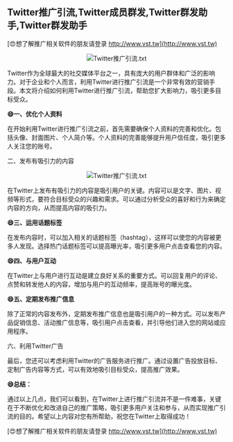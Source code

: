 ## **Twitter推广引流,Twitter成员群发,Twitter群发助手,Twitter群发助手**

[😍想了解推广相关软件的朋友请登录 http://www.vst.tw](http://www.vst.tw)

 <center><img src="https://vst.tw/MP4/tuiguang/png/3.png" alt="Twitter推广引流.txt"></center>

Twitter作为全球最大的社交媒体平台之一，具有庞大的用户群体和广泛的影响力。对于企业和个人而言，利用Twitter进行推广引流是一个非常有效的营销手段。本文将介绍如何利用Twitter进行推广引流，帮助您扩大影响力，吸引更多目标受众。

**😄一、优化个人资料**

在开始利用Twitter进行推广引流之前，首先需要确保个人资料的完善和优化。包括头像、封面图片、个人简介等。个人资料的完善能够提升用户信任度，吸引更多人关注您的账号。

二、发布有吸引力的内容

 <center><img src="https://vst.tw/MP4/tuiguang/png/1.png" alt="Twitter推广引流.txt"></center>

在Twitter上发布有吸引力的内容是吸引用户的关键。内容可以是文字、图片、视频等形式，要符合目标受众的兴趣和需求。可以通过分析受众的喜好和行为来确定内容的方向，从而提高内容的吸引力。

**😄三、运用话题标签**

在发布内容时，可以加入相关的话题标签（hashtag），这样可以使您的内容被更多人发现。选择热门话题标签可以提高曝光率，吸引更多用户点击查看您的内容。

**😄四、与用户互动**

在Twitter上与用户进行互动是建立良好关系的重要方式。可以回复用户的评论、点赞和转发他人的内容，增加与用户的互动频率，提高账号的曝光度。

**😄五、定期发布推广信息**

除了正常的内容发布外，定期发布推广信息也是吸引用户的一种方式。可以发布产品促销信息、活动推广信息等，吸引用户点击查看，并引导他们进入您的网站或应用程序。

六、利用Twitter广告

最后，您还可以考虑利用Twitter的广告服务进行推广。通过设置广告投放目标、定制广告内容等方式，可以有效地吸引目标受众，提高推广效果。

**😄总结：**

通过以上几点，我们可以看到，在Twitter上进行推广引流并不是一件难事，关键在于不断优化和改进自己的推广策略，吸引更多用户关注和参与，从而实现推广引流的目的。希望以上内容对您有所帮助，祝您在Twitter上取得成功！

[😍想了解推广相关软件的朋友请登录 http://www.vst.tw](http://www.vst.tw)



